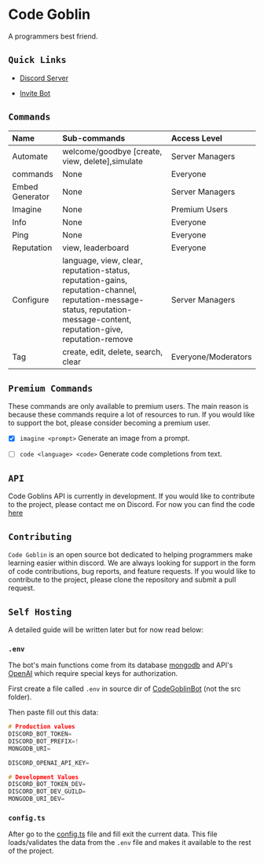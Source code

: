 # Code Goblin

A programmers best friend.

## `Quick Links`

*   [Discord Server](https://discord.gg/MSTrBrNaGn)

*   [Invite Bot](https://discord.com/api/oauth2/authorize?client_id=1055671501870874634\&permissions=148981992464\&scope=applications.commands%20bot)

## `Commands`

| Name            | Sub-commands                                                                                                                                                              | Access Level        |
| :-------------- | :------------------------------------------------------------------------------------------------------------------------------------------------------------------------ | :------------------ |
| Automate        | welcome/goodbye \[create, view, delete],simulate                                                                                                                          | Server Managers     |
| commands        | None                                                                                                                                                                      | Everyone            |
| Embed Generator | None                                                                                                                                                                      | Server Managers     |
| Imagine         | None                                                                                                                                                                      | Premium Users       |
| Info            | None                                                                                                                                                                      | Everyone            |
| Ping            | None                                                                                                                                                                      | Everyone            |
| Reputation      | view, leaderboard                                                                                                                                                         | Everyone            |
| Configure       | language, view, clear, reputation-status, reputation-gains, reputation-channel, reputation-message-status, reputation-message-content, reputation-give, reputation-remove | Server Managers     |
| Tag             | create, edit, delete, search, clear                                                                                                                                       | Everyone/Moderators |

## `Premium Commands`

These commands are only available to premium users. The main reason is because these commands require a lot of resources to run. If you would like to support the bot, please consider becoming a premium user.

*   [x] `imagine <prompt>` Generate an image from a prompt.

*   [ ] `code <language> <code>` Generate code completions from text.

## `API`

Code Goblins API is currently in development. If you would like to contribute to the project, please contact me on Discord. For now you can find the code [here](./CodeGoblinRest/README.md)

## `Contributing`

`Code Goblin` is an open source bot dedicated to helping programmers make learning easier within discord. We are always looking for support in the form of code contributions, bug reports, and feature requests. If you would like to contribute to the project, please clone the repository and submit a pull request.

## `Self Hosting`

A detailed guide will be written later but for now read below:

### `.env`

The bot's main functions come from its database [mongodb](./CodeGoblinBot/src/database/mongodb/) and API's [OpenAI](./CodeGoblinBot/src/openai/) which require special keys for authorization.

First create a file called `.env` in source dir of [CodeGoblinBot](./CodeGoblinBot/) (not the src folder).

Then paste fill out this data:

```cpp
# Production values
DISCORD_BOT_TOKEN=
DISCORD_BOT_PREFIX=!
MONGODB_URI=

DISCORD_OPENAI_API_KEY=

# Development Values
DISCORD_BOT_TOKEN_DEV=
DISCORD_BOT_DEV_GUILD=
MONGODB_URI_DEV=
```

### `config.ts`

After go to the [config.ts](./CodeGoblinBot/src/config.ts) file and fill exit the current data. This file loads/validates the data from the `.env` file and makes it available to the rest of the project.
